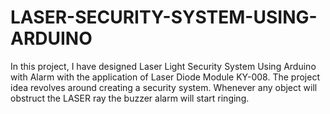 # LASER-SECURITY-SYSTEM-USING-ARDUINO
In this project, I have designed Laser Light Security System Using Arduino with Alarm with the application of Laser Diode Module KY-008. The project idea revolves around creating a security system. Whenever any object will obstruct the LASER ray the buzzer alarm will start ringing.
